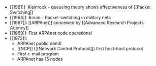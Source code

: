 - [[1961]]: Kleinrock - queueing theory shows effectiveness of [[Packet Switching]]
- [[1964]]: Baran - Packet-switching in military nets
- [[1967]]: [[ARPAnet]] conceived by [[Advanced Research Projects Agency]]
- [[1969]]: First ARPAnet node operational
- [[1972]]: 
	- ARPAnet public dem0
	- [[NCP]] ([[Network Control Protocol]]) first host-host protocol
	- First e-mail program
	- ARPAnet has 15 nodes
